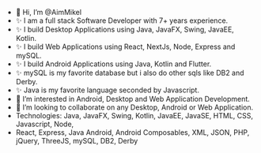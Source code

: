 - 👋 Hi, I’m @AimMikel
- ✨ I am a full stack Software Developer with 7+ years experience.
- ✨ I build Desktop Applications using Java, JavaFX, Swing, JavaEE, Kotlin.
- ✨ I build Web Applications using React, NextJs, Node, Express and mySQL.
- ✨ I build Android Applications using Java, Kotlin and Flutter.
- ✨ mySQL is my favorite database but i also do other sqls like DB2 and Derby.
- ✨ Java is my favorite language seconded by Javascript.
- 👀 I’m interested in Android, Desktop and Web Application Development.
- 💞️ I’m looking to collaborate on any Desktop, Android or Web Application.
- Technologies: Java, JavaFX, Swing, Kotlin, JavaEE, JavaSE, HTML, CSS, Javascript, Node,
- React, Express, Java Android, Android Composables, XML, JSON, PHP, jQuery, ThreeJS, mySQL, DB2, Derby

<!---
AimMikel/AimMikel is a ✨ special ✨ repository because its `README.md` (this file) appears on your GitHub profile.
You can click the Preview link to take a look at your changes.
--->
